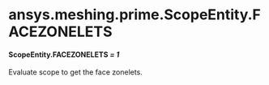 # ansys.meshing.prime.ScopeEntity.FACEZONELETS

<a id="ansys.meshing.prime.ScopeEntity.FACEZONELETS"></a>

#### ScopeEntity.FACEZONELETS *= 1*

Evaluate scope to get the face zonelets.

<!-- !! processed by numpydoc !! -->
